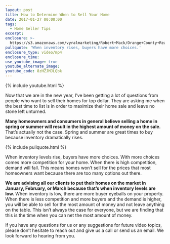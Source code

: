 ```yaml
---
layout: post
title: How to Determine When to Sell Your Home
date: 2017-01-27 00:00:00
tags:
  - Home Seller Tips
excerpt:
enclosure: >-
  https://s3.amazonaws.com/vyralmarketing/Robert+Mack/Orange+County+Real+Estate+Agent+How+to+Determine+When+to+Sell+Your+Home.mp4
pullquote: 'When inventory rises, buyers have more choices.'
enclosure_type: video/mp4
enclosure_time:
use_youtube_image: true
youtube_alternate_image:
youtube_code: 8zHZJMJLQbk
---
```


{% include youtube.html %}

Now that we are in the new year, I’ve been getting a lot of questions from people who want to sell their homes for top dollar. They are asking me when the best time to list is in order to maximize their home sale and leave no stone left unturned.

**Many homeowners and consumers in general believe selling a home in spring or summer will result in the highest amount of money on the sale.** That’s actually not the case. Spring and summer are great times to buy because inventory dramatically rises.&nbsp;

{% include pullquote.html %}

When inventory levels rise, buyers have more choices. With more choices comes more competition for your home. When there is high competition, demand will fall. This means homes won’t sell for the prices that most homeowners want because there are too many options out there.&nbsp;

**We are advising all our clients to put their homes on the market in January, February, or March because that’s when inventory levels are low.** When inventory is low, there are more buyer eyeballs on your property. When there is less competition and more buyers and the demand is higher, you will be able to sell for the most amount of money and not leave anything on the table. This isn’t always the case for everyone, but we are finding that this is the time when you can net the most amount of money.

If you have any questions for us or any suggestions for future video topics, please don’t hesitate to reach out and give us a call or send us an email. We look forward to hearing from you.